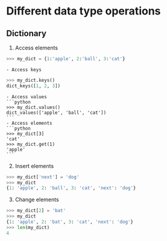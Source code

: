 # Different data type operations

## Dictionary
  1.  Access elements
  ```python
  >>> my_dict = {1:'apple', 2:'ball', 3:'cat'}
  ```
    - Access keys
  ```python
  >>> my_dict.keys()
  dict_keys([1, 2, 3])
  ```
    - Access values
    ```python
    >>> my_dict.values()
    dict_values(['apple', 'ball', 'cat'])
    ```
    - Access elements
    ```python
    >>> my_dict[3]
    'cat'
    >>> my_dict.get(1)
    'apple'
    ```
  2. Insert elements
  ```python
  >>> my_dict['next'] = 'dog'
  >>> my_dict
  {1: 'apple', 2: 'ball', 3: 'cat', 'next': 'dog'}
  ```

  3. Change elements
  ```python
 >>> my_dict[2] = 'bat'
 >>> my_dict
 {1: 'apple', 2: 'bat', 3: 'cat', 'next': 'dog'}
 >>> len(my_dict)
 4
  ```
